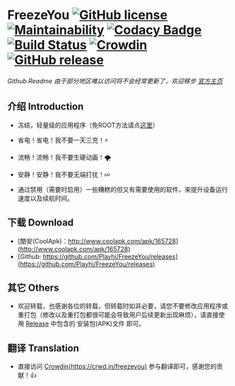 # FreezeYou  [![GitHub license](https://img.shields.io/badge/license-MIT-brightgreen.svg)](https://github.com/Playhi/FreezeYou/blob/master/LICENSE) [![Maintainability](https://api.codeclimate.com/v1/badges/727a63c38deeadb0c468/maintainability)](https://codeclimate.com/github/Playhi/FreezeYou/maintainability) [![Codacy Badge](https://api.codacy.com/project/badge/Grade/032d743157434a459f025e761c16dd8d)](https://www.codacy.com/app/Playhi/FreezeYou?utm_source=github.com&amp;utm_medium=referral&amp;utm_content=Playhi/FreezeYou&amp;utm_campaign=Badge_Grade) [![Build Status](https://travis-ci.org/Playhi/FreezeYou.svg?branch=master)](https://travis-ci.org/Playhi/FreezeYou) [![Crowdin](https://d322cqt584bo4o.cloudfront.net/freezeyou/localized.svg)](https://crowdin.com/project/freezeyou) [![GitHub release](https://img.shields.io/github/release/Playhi/FreezeYou.svg)](https://github.com/Playhi/FreezeYou/releases)
###### _Github Readme 由于部分地区难以访问将不会经常更新了，欢迎移步_ [官方主页](https://freezeyou.playhi.cf/)
## 介绍 Introduction
* 冻结，轻量级的应用程序（免ROOT方法请点[这里](https://github.com/Playhi/FreezeYou/wiki/%E5%85%8DROOT%E4%BD%BF%E7%94%A8)）

* 省电！省电！我不要一天三充！⚡
* 流畅！流畅！我不要生硬动画！🌪
* 安静！安静！我不要无端打扰！💤

* 通过禁用（需要时启用）一些糟糕的但又有需要使用的软件，来提升设备运行速度以及续航时间。
## 下载 Download
* [酷安(CoolApk)：http://www.coolapk.com/apk/165728](http://www.coolapk.com/apk/165728)
* [Github: https://github.com/Playhi/FreezeYou/releases](https://github.com/Playhi/FreezeYou/releases)
## 其它 Others
* 欢迎转载，也感谢各位的转载，但转载时如非必要，请您不要修改应用程序或重打包（修改以及重打包都很可能会导致用户后续更新出现麻烦），请直接使用 [Release](https://github.com/Playhi/FreezeYou/releases) 中包含的 安装包(APK)文件 即可。
## 翻译 Translation
* 直接访问 [Crowdin(https://crwd.in/freezeyou)](https://crwd.in/freezeyou) 参与翻译即可，感谢您的贡献！👍
